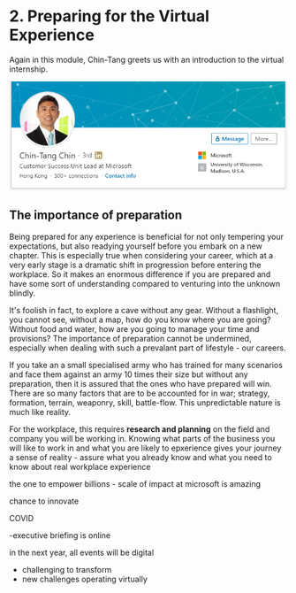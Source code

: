 # 2. Preparing for the Virtual Experience

Again in this module, Chin-Tang greets us with an introduction to the virtual internship.

![Chin-Tang&apos;s LinkedIn](../../../.gitbook/assets/image%20%28111%29.png)

## The importance of preparation

Being prepared for any experience is beneficial for not only tempering your expectations, but also readying yourself before you embark on a new chapter. This is especially true when considering your career, which at a very early stage is a dramatic shift in progression before entering the workplace. So it makes an enormous difference if you are prepared and have some sort of understanding compared to venturing into the unknown blindly.

It's foolish in fact, to explore a cave without any gear. Without a flashlight, you cannot see, without a map, how do you know where you are going? Without food and water, how are you going to manage your time and provisions? The importance of preparation cannot be undermined, especially when dealing with such a prevalant part of lifestyle - our careers.

If you take an a small specialised army who has trained for many scenarios and face them against an army 10 times their size but without any preparation, then it is assured that the ones who have prepared will win. There are so many factors that are to be accounted for in war; strategy, formation, terrain, weaponry, skill, battle-flow. This unpredictable nature is much like reality.

For the workplace, this requires **research and planning** on the field and company you will be working in. Knowing what parts of the business you will like to work in and what you are likely to epxerience gives your journey a sense of reality - assure what you already know and what you need to know about real workplace experience

the one to empower billions - scale of impact at microsoft is amazing

chance to innovate

COVID

-executive briefing is online

in the next year, all events will be digital

* challenging to transform
* new challenges operating virtually

